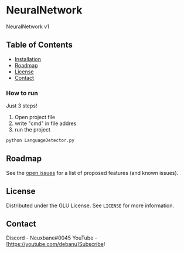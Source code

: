 # NeuralNetwork
NeuralNetwork v1


<!-- TABLE OF CONTENTS -->
## Table of Contents

* [Installation](#How-to-run)
* [Roadmap](#roadmap)
* [License](#license)
* [Contact](#contact)


<!-- GETTING STARTED -->
### How to run

Just 3 steps!
1. Open project file
2. write "cmd" in file addres
3. run the project
```cmd
python LanguageDetector.py
```


<!-- ROADMAP -->
## Roadmap

See the [open issues](https://github.com/othneildrew/Best-README-Template/issues) for a list of proposed features (and known issues).



<!-- LICENSE -->
## License

Distributed under the GLU License. See `LICENSE` for more information.



<!-- CONTACT -->
## Contact

Discord - Neuxbane#0045
YouTube - [https://youtube.com/debanu]Subscribe!
